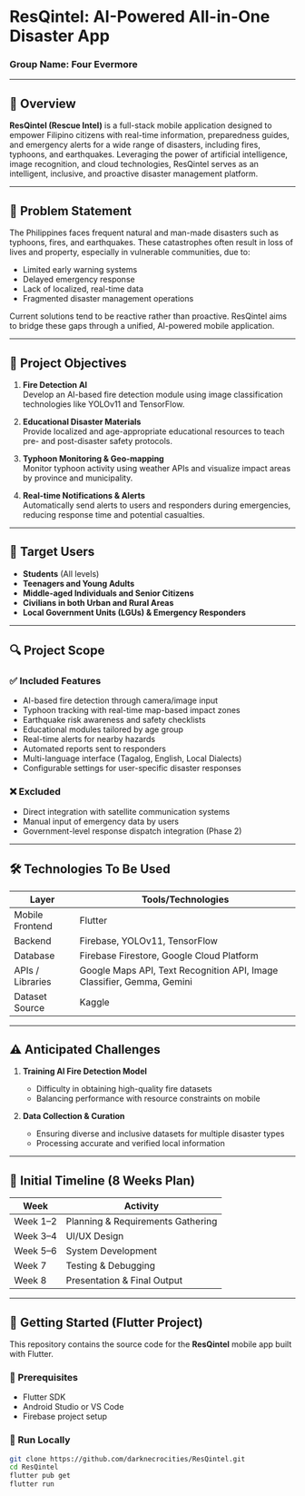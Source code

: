 # ResQintel: AI-Powered All-in-One Disaster App

### Group Name: Four Evermore


---

## 📌 Overview

**ResQintel (Rescue Intel)** is a full-stack mobile application designed to empower Filipino citizens with real-time information, preparedness guides, and emergency alerts for a wide range of disasters, including fires, typhoons, and earthquakes. Leveraging the power of artificial intelligence, image recognition, and cloud technologies, ResQintel serves as an intelligent, inclusive, and proactive disaster management platform.

---

## 🧠 Problem Statement

The Philippines faces frequent natural and man-made disasters such as typhoons, fires, and earthquakes. These catastrophes often result in loss of lives and property, especially in vulnerable communities, due to:

- Limited early warning systems
- Delayed emergency response
- Lack of localized, real-time data
- Fragmented disaster management operations

Current solutions tend to be reactive rather than proactive. ResQintel aims to bridge these gaps through a unified, AI-powered mobile application.

---

## 🎯 Project Objectives

1. **Fire Detection AI**  
   Develop an AI-based fire detection module using image classification technologies like YOLOv11 and TensorFlow.

2. **Educational Disaster Materials**  
   Provide localized and age-appropriate educational resources to teach pre- and post-disaster safety protocols.

3. **Typhoon Monitoring & Geo-mapping**  
   Monitor typhoon activity using weather APIs and visualize impact areas by province and municipality.

4. **Real-time Notifications & Alerts**  
   Automatically send alerts to users and responders during emergencies, reducing response time and potential casualties.

---

## 👥 Target Users

- **Students** (All levels)
- **Teenagers and Young Adults**
- **Middle-aged Individuals and Senior Citizens**
- **Civilians in both Urban and Rural Areas**
- **Local Government Units (LGUs) & Emergency Responders**

---

## 🔍 Project Scope

### ✅ Included Features
- AI-based fire detection through camera/image input
- Typhoon tracking with real-time map-based impact zones
- Earthquake risk awareness and safety checklists
- Educational modules tailored by age group
- Real-time alerts for nearby hazards
- Automated reports sent to responders
- Multi-language interface (Tagalog, English, Local Dialects)
- Configurable settings for user-specific disaster responses

### ❌ Excluded
- Direct integration with satellite communication systems
- Manual input of emergency data by users
- Government-level response dispatch integration (Phase 2)

---

## 🛠 Technologies To Be Used

| Layer             | Tools/Technologies                                  |
|------------------|------------------------------------------------------|
| Mobile Frontend  | Flutter                                              |
| Backend          | Firebase, YOLOv11, TensorFlow                        |
| Database         | Firebase Firestore, Google Cloud Platform            |
| APIs / Libraries | Google Maps API, Text Recognition API, Image Classifier, Gemma, Gemini |
| Dataset Source   | Kaggle                                               |

---

## ⚠️ Anticipated Challenges

1. **Training AI Fire Detection Model**
    - Difficulty in obtaining high-quality fire datasets
    - Balancing performance with resource constraints on mobile

2. **Data Collection & Curation**
    - Ensuring diverse and inclusive datasets for multiple disaster types
    - Processing accurate and verified local information

---

## 📅 Initial Timeline (8 Weeks Plan)

| Week       | Activity                            |
|------------|-------------------------------------|
| Week 1–2   | Planning & Requirements Gathering   |
| Week 3–4   | UI/UX Design                        |
| Week 5–6   | System Development                  |
| Week 7     | Testing & Debugging                 |
| Week 8     | Presentation & Final Output         |

---

## 📘 Getting Started (Flutter Project)

This repository contains the source code for the **ResQintel** mobile app built with Flutter.

### 🔧 Prerequisites

- Flutter SDK
- Android Studio or VS Code
- Firebase project setup

### 🚀 Run Locally

```bash
git clone https://github.com/darknecrocities/ResQintel.git
cd ResQintel
flutter pub get
flutter run
